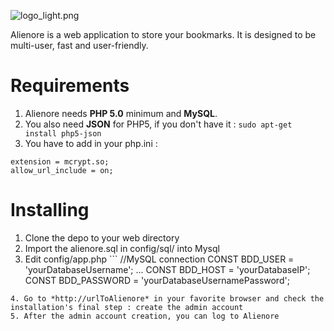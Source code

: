 ![logo_light.png](https://bitbucket.org/repo/oR8ak9/images/2184913115-logo_light.png)

Alienore is a web application to store your bookmarks. It is designed to be multi-user, fast and user-friendly. 

Requirements
===========
1. Alienore needs **PHP 5.0** minimum and **MySQL**.
2. You also need **JSON** for PHP5, if you don't have it : 
    ``sudo apt-get install php5-json``
3. You have to add in your php.ini  : 
```
extension = mcrypt.so;
allow_url_include = on;

```

Installing
=======
1. Clone the depo to your web directory
2. Import the alienore.sql in config/sql/ into Mysql
3. Edit config/app.php ```
 //MySQL connection
    CONST BDD_USER = 'yourDatabaseUsername';
    ...
    CONST BDD_HOST = 'yourDatabaseIP';
    CONST BDD_PASSWORD = 'yourDatabaseUsernamePassword';
```
4. Go to *http://urlToAlienore* in your favorite browser and check the installation's final step : create the admin account
5. After the admin account creation, you can log to Alienore